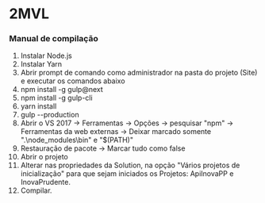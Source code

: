 # 2MVL

### Manual de compilação

1. Instalar Node.js
2. Instalar Yarn
3. Abrir prompt de comando como administrador na pasta do projeto (Site) e executar os comandos abaixo
4. npm install -g gulp@next
5. npm install -g gulp-cli
6. yarn install
7. gulp --production
8. Abrir o VS 2017 -> Ferramentas -> Opções -> pesquisar "npm" -> Ferramentas da web externas -> Deixar marcado somente ".\node_modules\bin" e "$(PATH)"
9. Restauração de pacote -> Marcar tudo como false
10. Abrir o projeto
11. Alterar nas propriedades da Solution, na opção "Vários projetos de inicialização" para que sejam iniciados os Projetos: ApiInovaPP e InovaPrudente.
12. Compilar.

